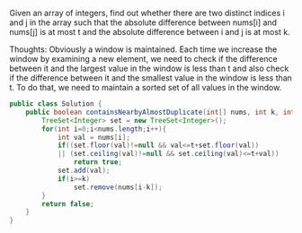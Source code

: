 Given an array of integers, find out whether there are two distinct indices i and j in the array such that the absolute difference between nums[i] and nums[j] is at most t and the absolute difference between i and j is at most k.

Thoughts:
Obviously a window is maintained.
Each time we increase the window by examining a new element, we need to check if the difference between it and the largest value in the window is less than t and also check if the difference between it and the smallest value in the window is less than t.
To do that, we need to maintain a sorted set of all values in the window.
```java
public class Solution {
    public boolean containsNearbyAlmostDuplicate(int[] nums, int k, int t) {
        TreeSet<Integer> set = new TreeSet<Integer>();
        for(int i=0;i<nums.length;i++){
            int val = nums[i];
            if((set.floor(val)!=null && val<=t+set.floor(val))
            || (set.ceiling(val)!=null && set.ceiling(val)<=t+val))
                return true;
            set.add(val);
            if(i>=k)
                set.remove(nums[i-k]);
        }
        return false;
    }
}
```
